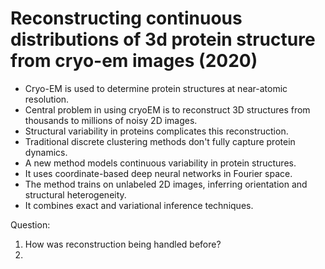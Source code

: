 # Reconstructing continuous distributions of 3d protein structure from cryo-em images (2020)
- Cryo-EM is used to determine protein structures at near-atomic resolution.
- Central problem in using cryoEM is to reconstruct 3D structures from thousands to millions of noisy 2D images.
- Structural variability in proteins complicates this reconstruction.
- Traditional discrete clustering methods don't fully capture protein dynamics.
- A new method models continuous variability in protein structures.
- It uses coordinate-based deep neural networks in Fourier space.
- The method trains on unlabeled 2D images, inferring orientation and structural heterogeneity.
- It combines exact and variational inference techniques.


Question:
1. How was reconstruction being handled before?
2. 
